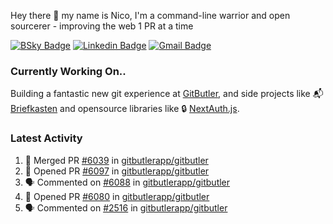 
Hey there 👋 my name is Nico, I'm a command-line warrior and open sourcerer - improving the web 1 PR at a time

[![BSky Badge](https://img.shields.io/badge/-%20%40ndo.dev%20-%200285FF?style=flat-square&logo=bluesky&color=%23161e27)](https://bsky.app/profile/ndo.dev) [![Linkedin Badge](https://img.shields.io/badge/-ndom91-blue?style=flat-square&logo=Linkedin&logoColor=white&link=https://www.linkedin.com/in/ndom91/)](https://www.linkedin.com/in/ndom91/) [![Gmail Badge](https://img.shields.io/badge/-yo@ndo.dev-c14438?style=flat-square&logo=mail.ru&logoColor=white&link=mailto:yo@ndo.dev)](mailto:yo@ndo.dev)

### Currently Working On..

Building a fantastic new git experience at [GitButler](https://github.com/gitbutlerapp), and side projects like 📬 [Briefkasten](https://briefkastenhq.com) and opensource libraries like 🔒 [NextAuth.js](https://github.com/nextauthjs/next-auth).

<!--START_SECTION_PROFILE_VIEWS:readme-info-->
<!--END_SECTION_PROFILE_VIEWS:readme-info-->

<!--START_SECTION_DAILY_COMMIT:readme-info-->
<!--END_SECTION_DAILY_COMMIT:readme-info-->

<!--START_SECTION_WEEKLY_COMMIT:readme-info-->
<!--END_SECTION_WEEKLY_COMMIT:readme-info-->

### Latest Activity

<!--START_SECTION:activity-->
1. 🎉 Merged PR [#6039](https://github.com/gitbutlerapp/gitbutler/pull/6039) in [gitbutlerapp/gitbutler](https://github.com/gitbutlerapp/gitbutler)
2. 💪 Opened PR [#6097](https://github.com/gitbutlerapp/gitbutler/pull/6097) in [gitbutlerapp/gitbutler](https://github.com/gitbutlerapp/gitbutler)
3. 🗣 Commented on [#6088](https://github.com/gitbutlerapp/gitbutler/pull/6088#issuecomment-2618375133) in [gitbutlerapp/gitbutler](https://github.com/gitbutlerapp/gitbutler)
4. 💪 Opened PR [#6080](https://github.com/gitbutlerapp/gitbutler/pull/6080) in [gitbutlerapp/gitbutler](https://github.com/gitbutlerapp/gitbutler)
5. 🗣 Commented on [#2516](https://github.com/gitbutlerapp/gitbutler/issues/2516#issuecomment-2612029710) in [gitbutlerapp/gitbutler](https://github.com/gitbutlerapp/gitbutler)
<!--END_SECTION:activity-->
